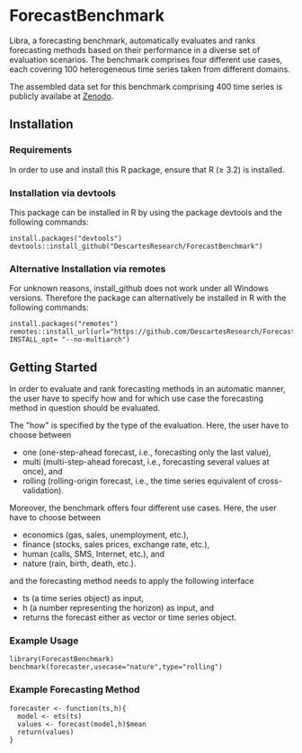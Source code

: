 # ForecastBenchmark

Libra, a forecasting benchmark, automatically evaluates and ranks forecasting methods based on their performance in a diverse set of evaluation scenarios. The benchmark comprises four different use cases, each covering 100 heterogeneous time series taken from different domains. 

The assembled data set for this benchmark comprising 400 time series is publicly availabe at [Zenodo](http://doi.org/10.5281/zenodo.4399959).


## Installation

### Requirements
In order to use and install this R package, ensure that R (≥ 3.2) is installed.

### Installation via devtools
This package can be installed in R by using the package devtools and the following commands:

```
install.packages("devtools") 
devtools::install_github("DescartesResearch/ForecastBenchmark") 
``` 

### Alternative Installation via remotes
For unknown reasons, install_github does not work under all Windows versions. Therefore the package can alternatively be installed in R with the following commands:

```
install.packages("remotes")
remotes::install_url(url="https://github.com/DescartesResearch/ForecastBenchmark/archive/master.zip", INSTALL_opt= "--no-multiarch")
```

## Getting Started
In order to evaluate and rank forecasting methods in an automatic manner, the user have to specify how and for which use case the forecasting method in question should be evaluated.

The "how" is specified by the type of the evaluation. Here, the user have to choose between
* one (one-step-ahead forecast, i.e., forecasting only the last value), 
* multi (multi-step-ahead forecast, i.e., forecasting several values at once), and
* rolling (rolling-origin forecast, i.e., the time series equivalent of cross-validation).  

Moreover, the benchmark offers four different use cases. Here, the user have to choose between
* economics (gas, sales, unemployment, etc.), 
* finance (stocks, sales prices, exchange rate, etc.),
* human (calls, SMS, Internet, etc.), and
* nature (rain, birth, death, etc.). 

and the forecasting method needs to apply the following interface
* ts (a time series object) as input, 
* h (a number representing the horizon) as input, and
* returns the forecast either as vector or time series object.

### Example Usage
```
library(ForecastBenchmark)
benchmark(forecaster,usecase="nature",type="rolling")
```

### Example Forecasting Method
```
forecaster <- function(ts,h){
  model <- ets(ts)
  values <- forecast(model,h)$mean
  return(values)
}
```

